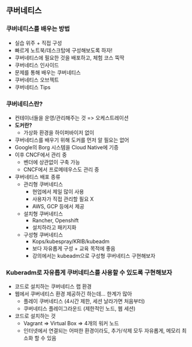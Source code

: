 ## 쿠버네티스

### 쿠버네티스를 배우는 방법
- 실습 위주 + 직접 구성
- 빠르게 노트북/데스크탑에 구성해보도록 하자!
- 쿠버네티스에 필요한 것을 배포하고, 체험 코스 뚝딱
- 쿠버네티스 인사이드 
- 문제를 통해 배우는 쿠버네티스
- 쿠버네티스 오브젝트
- 쿠버네티스 Tips

### 쿠버네티스란?
- 컨테이너들을 운영/관리해주는 것 => 오케스트레이션
- **도커란?**
  - 가상화 환경을 하이퍼바이저 없이
- 쿠버네티스를 배우기 위해 도커를 먼저 알 필요는 없어
- Google의 Borg 시스템을 Cloud Native에 기증
- 이후 CNCF에서 관리 중
  - 벤더에 상관없이 구축 가능
  - CNCF에서 프로메테우스도 관리 중
- 쿠버네티스 배포 종류
  - 관리형 쿠버네티스
    - 현업에서 제일 많이 사용
    - 사용자가 직접 관리할 필요 X
    - AWS, GCP 등에서 제공
  - 설치형 쿠버네티스
    - Rancher, Openshift
    - 설치하라고 패키지화
  - 구성형 쿠버네티스
    - Kops/kubespray/KRIB/kubeadm
    - 보다 자유롭게 구성 + 교육 목적에 좋음
    - 강의에서는 kubeadm으로 구성형 쿠버네티스 구현해보자

### Kuberadm로 자유롭게 쿠버네티스를 사용할 수 있도록 구현해보자
- 코드로 설치하는 쿠버네티스 랩 환경
- 웹에서 쿠버네티스 환경 제공하긴 하는데... 한계가 많아
  - 플레이 쿠버네티스 (4시간 제한, 세션 날라가면 처음부터)
  - 쿠버네티스 플레이그라운드 (제한적인 노드, 웹 세션)
- 코드로 설치하는 것
  - Vagrant => Virtual Box => 4개의 워커 노드
  - 인터넷에서 연결되는 어떠한 환경이라도, 추가/삭제 모두 자유롭게, 메모리 최소화 할 수 있음